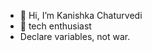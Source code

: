 - 👋 Hi, I’m Kanishka Chaturvedi 
- 👀 tech enthusiast 
- Declare variables, not war.
<!---
kanishka710/kanishka710 is a ✨ special ✨ repository because its `README.md` (this file) appears on your GitHub profile.
You can click the Preview link to take a look at your changes.
--->
